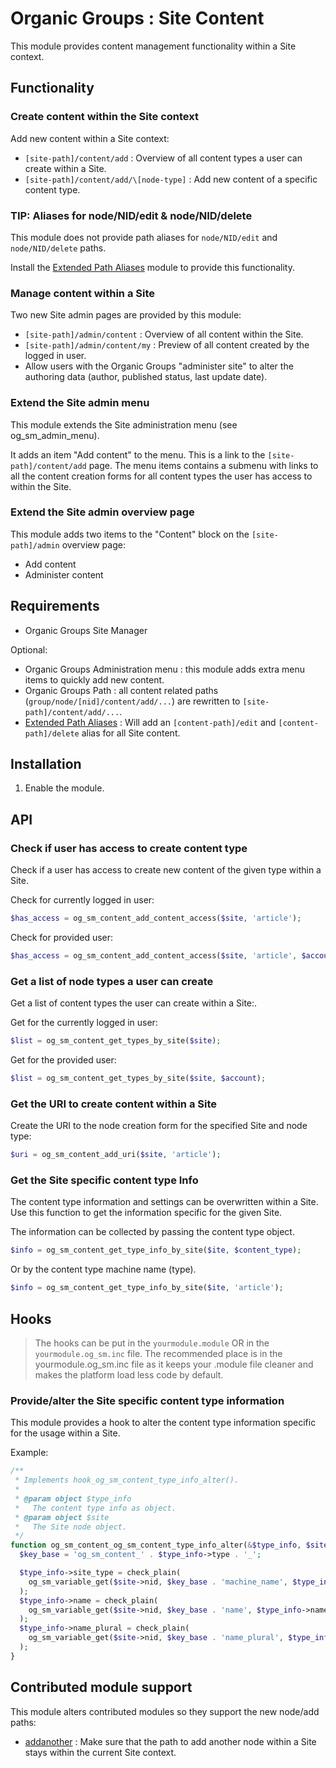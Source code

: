 # Organic Groups : Site Content
This module provides content management functionality within a Site context.


## Functionality

### Create content within the Site context
Add new content within a Site context:
* `[site-path]/content/add` : Overview of all content types a user can create
  within a Site.
* `[site-path]/content/add/\[node-type]` : Add new content of a specific content
  type.


### TIP: Aliases for node/NID/edit & node/NID/delete
This module does not provide path aliases for `node/NID/edit` and
`node/NID/delete` paths.

Install the [Extended Path Aliases][link-path_alias_xt] module to provide this
functionality.


### Manage content within a Site
Two new Site admin pages are provided by this module:
* `[site-path]/admin/content` : Overview of all content within the Site.
* `[site-path]/admin/content/my` : Preview of all content created by the logged
  in user.
* Allow users with the Organic Groups "administer site" to alter the authoring
  data (author, published status, last update date).


### Extend the Site admin menu
This module extends the Site administration menu (see og_sm_admin_menu).

It adds an item "Add content" to the menu. This is a link to the
`[site-path]/content/add` page. The menu items contains a submenu with links to
all the content creation forms for all content types the user has access to
within the Site.


### Extend the Site admin overview page
This module adds two items to the "Content" block on the `[site-path]/admin`
overview page:
* Add content
* Administer content



## Requirements
* Organic Groups Site Manager

Optional:
* Organic Groups Administration menu : this module adds extra menu items to
  quickly add new content.
* Organic Groups Path : all content related paths
  (`group/node/[nid]/content/add/...`) are rewritten to
  `[site-path]/content/add/...`.
* [Extended Path Aliases][link-path_alias_xt] : Will add an
  `[content-path]/edit` and `[content-path]/delete` alias for all Site content.



## Installation
1. Enable the module.



## API

### Check if user has access to create content type
Check if a user has access to create new content of the given type within a
Site.

Check for currently logged in user:
```php
$has_access = og_sm_content_add_content_access($site, 'article');
```

Check for provided user:
```php
$has_access = og_sm_content_add_content_access($site, 'article', $account);
```


### Get a list of node types a user can create
Get a list of content types the user can create within a Site:.

Get for the currently logged in user:
```php
$list = og_sm_content_get_types_by_site($site);
```

Get for the provided user:
```php
$list = og_sm_content_get_types_by_site($site, $account);
```


### Get the URI to create content within a Site
Create the URI to the node creation form for the specified Site and node type:

```php
$uri = og_sm_content_add_uri($site, 'article');
```


### Get the Site specific content type Info
The content type information and settings can be overwritten within a Site. Use
this function to get the information specific for the given Site.


The information can be collected by passing the content type object.
```php
$info = og_sm_content_get_type_info_by_site($ite, $content_type);
```

Or by the content type machine name (type).
```php
$info = og_sm_content_get_type_info_by_site($ite, 'article');
```



## Hooks

> The hooks can be put in the `yourmodule.module` OR in the
> `yourmodule.og_sm.inc` file.
> The recommended place is in the yourmodule.og_sm.inc file as it keeps your
> .module file cleaner and makes the platform load less code by default.


### Provide/alter the Site specific content type information

This module provides a hook to alter the content type information specific for
the usage within a Site.

Example:

```php
/**
 * Implements hook_og_sm_content_type_info_alter().
 *
 * @param object $type_info
 *   The content type info as object.
 * @param object $site
 *   The Site node object.
 */
function og_sm_content_og_sm_content_type_info_alter(&$type_info, $site) {
  $key_base = 'og_sm_content_' . $type_info->type . '_';

  $type_info->site_type = check_plain(
    og_sm_variable_get($site->nid, $key_base . 'machine_name', $type_info->type)
  );
  $type_info->name = check_plain(
    og_sm_variable_get($site->nid, $key_base . 'name', $type_info->name)
  );
  $type_info->name_plural = check_plain(
    og_sm_variable_get($site->nid, $key_base . 'name_plural', $type_info->name)
  );
}
```



## Contributed module support
This module alters contributed modules so they support the new node/add paths:

* [addanother][link-addanother] : Make sure that the path to add another node
  within a Site stays within the current Site context.



[link-path_alias_xt]: https://www.drupal.org/project/path_alias_xt
[link-addanother]: https://www.drupal.org/project/addanother

